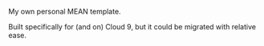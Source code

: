 My own personal MEAN template.

Built specifically for (and on) Cloud 9, but it could be migrated with relative ease.

